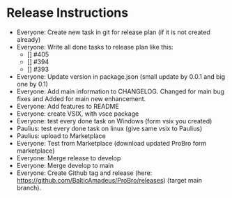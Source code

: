 # Release Instructions

- Everyone: Create new task in git for release plan (if it is not created already)
- Everyone: Write all done tasks to release plan like this:
  - [] #405
  - [] #394
  - [] #393
- Everyone: Update version in package.json (small update by 0.0.1 and big one by 0.1)
- Everyone: Add main information to CHANGELOG. Changed for main bug fixes and Added for main new enhancement.
- Everyone: Add features to README
- Everyone: create VSIX, with vsce package
- Everyone: test every done task on Windows (form vsix you created)
- Paulius: test every done task on linux (give same vsix to Paulius)
- Paulius: upload to Marketplace
- Everyone: Test from Marketplace (download updated ProBro form marketplace)
- Everyone: Merge release to develop
- Everyone: Merge develop to main
- Everyone: Create Github tag and release (here: https://github.com/BalticAmadeus/ProBro/releases) (target main branch).
